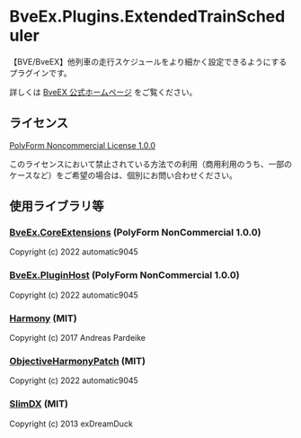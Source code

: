 # BveEx.Plugins.ExtendedTrainScheduler
【BVE/BveEX】他列車の走行スケジュールをより細かく設定できるようにするプラグインです。

詳しくは [BveEX 公式ホームページ](https://www.okaoka-depot.com/AtsEX.Docs/plugins/extended-train-scheduler/) をご覧ください。

## ライセンス

[PolyForm Noncommercial License 1.0.0](LICENSE.md)

このライセンスにおいて禁止されている方法での利用（商用利用のうち、一部のケースなど）をご希望の場合は、個別にお問い合わせください。

## 使用ライブラリ等
### [BveEx.CoreExtensions](https://github.com/automatic9045/BveEX) (PolyForm NonCommercial 1.0.0)
Copyright (c) 2022 automatic9045

### [BveEx.PluginHost](https://github.com/automatic9045/BveEX) (PolyForm NonCommercial 1.0.0)
Copyright (c) 2022 automatic9045

### [Harmony](https://github.com/pardeike/Harmony) (MIT)
Copyright (c) 2017 Andreas Pardeike

### [ObjectiveHarmonyPatch](https://github.com/automatic9045/ObjectiveHarmonyPatch) (MIT)
Copyright (c) 2022 automatic9045

### [SlimDX](https://www.nuget.org/packages/SlimDX/) (MIT)
Copyright (c) 2013  exDreamDuck
